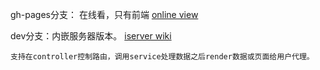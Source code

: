 gh-pages分支： 在线看，只有前端 [online view](http://zizih.github.com/stayreal)


dev分支：内嵌服务器版本。 [iserver wiki](http://github.com/zizih/stayreal/wiki/iserver)


    支持在controller控制路由，调用service处理数据之后render数据或页面给用户代理。
